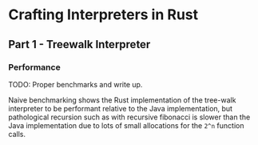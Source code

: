 # Crafting Interpreters in Rust

## Part 1 - Treewalk Interpreter

### Performance

TODO: Proper benchmarks and write up.

Naive benchmarking shows the Rust implementation of the tree-walk interpreter
to be performant relative to the Java implementation, but pathological recursion
such as with recursive fibonacci is slower than the Java implementation due to
lots of small allocations for the `2^n` function calls.

